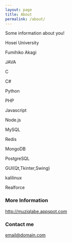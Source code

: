 ```yaml
---
layout: page
title: About
permalink: /about/
---
```


Some information about you!

Hosei University

Fumihiko Akagi

JAVA

C

C#

Python

PHP

Javascript

Node.js

MySQL

Redis

MongoDB

PostgreSQL

GUI(Qt,Tkinter,Swing)

kalilinux

Realforce

### More Information

http://muziqlabe.appspot.com

### Contact me

[email@domain.com](mailto:email@domain.com)
